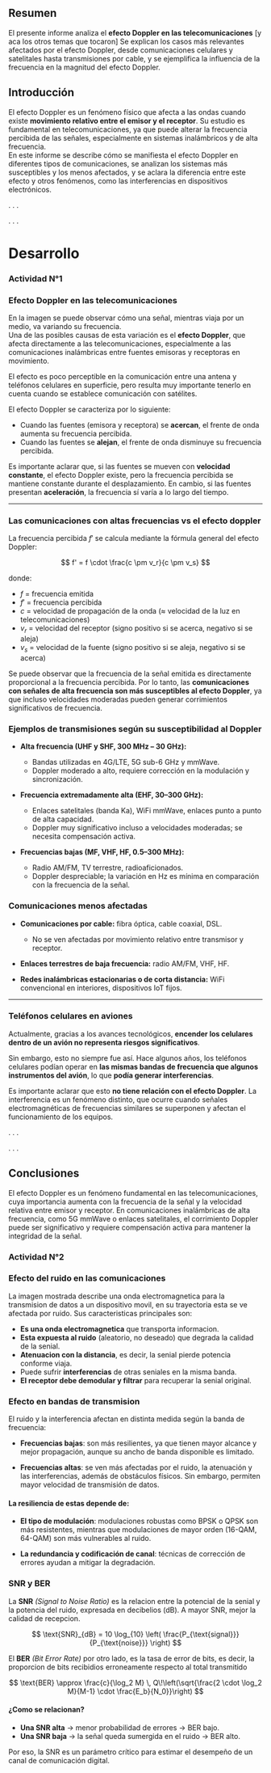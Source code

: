 ## Resumen

El presente informe analiza el **efecto Doppler en las telecomunicaciones** [y aca los otros temas que tocaron]
Se explican los casos más relevantes afectados por el efecto Doppler, desde comunicaciones celulares y satelitales hasta transmisiones por cable, y se ejemplifica la influencia de la frecuencia en la magnitud del efecto Doppler.
## Introducción

El efecto Doppler es un fenómeno físico que afecta a las ondas cuando existe **movimiento relativo entre el emisor y el receptor**. Su estudio es fundamental en telecomunicaciones, ya que puede alterar la frecuencia percibida de las señales, especialmente en sistemas inalámbricos y de alta frecuencia.  
En este informe se describe cómo se manifiesta el efecto Doppler en diferentes tipos de comunicaciones, se analizan los sistemas más susceptibles y los menos afectados, y se aclara la diferencia entre este efecto y otros fenómenos, como las interferencias en dispositivos electrónicos.


.
.
.

.
.
.


# Desarrollo

### Actividad N°1

### Efecto Doppler en las telecomunicaciones

En la imagen se puede observar cómo una señal, mientras viaja por un medio, va variando su frecuencia.  
Una de las posibles causas de esta variación es el **efecto Doppler**, que afecta directamente a las telecomunicaciones, especialmente a las comunicaciones inalámbricas entre fuentes emisoras y receptoras en movimiento.  

El efecto es poco perceptible en la comunicación entre una antena y teléfonos celulares en superficie, pero resulta muy importante tenerlo en cuenta cuando se establece comunicación con satélites.  

El efecto Doppler se caracteriza por lo siguiente:  

- Cuando las fuentes (emisora y receptora) se **acercan**, el frente de onda aumenta su frecuencia percibida.  
- Cuando las fuentes se **alejan**, el frente de onda disminuye su frecuencia percibida.  

Es importante aclarar que, si las fuentes se mueven con **velocidad constante**, el efecto Doppler existe, pero la frecuencia percibida se mantiene constante durante el desplazamiento. En cambio, si las fuentes presentan **aceleración**, la frecuencia sí varía a lo largo del tiempo.

---

### Las comunicaciones con altas frecuencias vs el efecto doppler

La frecuencia percibida $f'$ se calcula mediante la fórmula general del efecto Doppler:

$$
f' = f \cdot \frac{c \pm v_r}{c \pm v_s}
$$

donde:

- $f$ = frecuencia emitida  
- $f'$ = frecuencia percibida  
- $c$ = velocidad de propagación de la onda (≈ velocidad de la luz en telecomunicaciones)  
- $v_r$ = velocidad del receptor (signo positivo si se acerca, negativo si se aleja)  
- $v_s$ = velocidad de la fuente (signo positivo si se aleja, negativo si se acerca)  

Se puede observar que la frecuencia de la señal emitida es directamente proporcional a la frecuencia percibida. Por lo tanto, las **comunicaciones con señales de alta frecuencia son más susceptibles al efecto Doppler**, ya que incluso velocidades moderadas pueden generar corrimientos significativos de frecuencia.

### Ejemplos de transmisiones según su susceptibilidad al Doppler

- **Alta frecuencia (UHF y SHF, 300 MHz – 30 GHz):**  
  - Bandas utilizadas en 4G/LTE, 5G sub-6 GHz y mmWave.  
  - Doppler moderado a alto, requiere corrección en la modulación y sincronización.  

- **Frecuencia extremadamente alta (EHF, 30–300 GHz):**  
  - Enlaces satelitales (banda Ka), WiFi mmWave, enlaces punto a punto de alta capacidad.  
  - Doppler muy significativo incluso a velocidades moderadas; se necesita compensación activa.  

- **Frecuencias bajas (MF, VHF, HF, 0.5–300 MHz):**  
  - Radio AM/FM, TV terrestre, radioaficionados.  
  - Doppler despreciable; la variación en Hz es mínima en comparación con la frecuencia de la señal.  

### Comunicaciones menos afectadas

- **Comunicaciones por cable:** fibra óptica, cable coaxial, DSL.  
  - No se ven afectadas por movimiento relativo entre transmisor y receptor.  

- **Enlaces terrestres de baja frecuencia:** radio AM/FM, VHF, HF.  

- **Redes inalámbricas estacionarias o de corta distancia:** WiFi convencional en interiores, dispositivos IoT fijos.  

---

### Teléfonos celulares en aviones

Actualmente, gracias a los avances tecnológicos, **encender los celulares dentro de un avión no representa riesgos significativos**.  

Sin embargo, esto no siempre fue así. Hace algunos años, los teléfonos celulares podían operar en **las mismas bandas de frecuencia que algunos instrumentos del avión**, lo que **podía generar interferencias**.  

Es importante aclarar que esto **no tiene relación con el efecto Doppler**. La interferencia es un fenómeno distinto, que ocurre cuando señales electromagnéticas de frecuencias similares se superponen y afectan el funcionamiento de los equipos.

.
.
.

.
.
.


## Conclusiones

El efecto Doppler es un fenómeno fundamental en las telecomunicaciones, cuya importancia aumenta con la frecuencia de la señal y la velocidad relativa entre emisor y receptor. 
En comunicaciones inalámbricas de alta frecuencia, como 5G mmWave o enlaces satelitales, el corrimiento Doppler puede ser significativo y requiere compensación activa para mantener la integridad de la señal.


### Actividad N°2

### Efecto del ruido en las comunicaciones

La imagen mostrada describe una onda electromagnetica para la transmision de datos a un dispositivo movil, en su trayectoria esta se ve afectada por ruido. Sus caracteristicas principales son:

- **Es una onda electromagnetica** que transporta informacion.
- **Esta expuesta al ruido** (aleatorio, no deseado) que degrada la calidad de la senial.
- **Atenuacion con la distancia**, es decir, la senial pierde potencia conforme viaja.
- Puede sufrir **interferencias** de otras seniales en la misma banda.
- **El receptor debe demodular y filtrar** para recuperar la senial original.




### Efecto en bandas de transmision

El ruido y la interferencia afectan en distinta medida según la banda de frecuencia:

- **Frecuencias bajas**: son más resilientes, ya que tienen mayor alcance y mejor propagación, aunque su ancho de banda disponible es limitado.

- **Frecuencias altas**: se ven más afectadas por el ruido, la atenuación y las interferencias, además de obstáculos físicos. Sin embargo, permiten mayor velocidad de transmisión de datos.

#### La resiliencia de estas depende de:

- **El tipo de modulación**: modulaciones robustas como BPSK o QPSK son más resistentes, mientras que modulaciones de mayor orden (16-QAM, 64-QAM) son más vulnerables al ruido.

- **La redundancia y codificación de canal**: técnicas de corrección de errores ayudan a mitigar la degradación.

### SNR y BER

La **SNR** *(Signal to Noise Ratio)* es la relacion entre la potencial de la senial y la potencia del ruido, expresada en decibelios (dB). A mayor SNR, mejor la calidad de recepcion.

$$
\text{SNR}_{dB} = 10 \log_{10} \left( \frac{P_{\text{signal}}}{P_{\text{noise}}} \right)
$$

El **BER** *(Bit Error Rate)* por otro lado, es la tasa de error de bits, es decir, la proporcion de bits recibidios erroneamente respecto al total transmitido

$$
\text{BER} \approx \frac{c}{\log_2 M} \, Q\!\left(\sqrt{\frac{2 \cdot \log_2 M}{M-1} \cdot \frac{E_b}{N_0}}\right)
$$

#### ¿Como se relacionan?

- **Una SNR alta** → menor probabilidad de errores → BER bajo.
- **Una SNR baja** → la señal queda sumergida en el ruido → BER alto.

Por eso, la SNR es un parámetro crítico para estimar el desempeño de un canal de comunicación digital.




